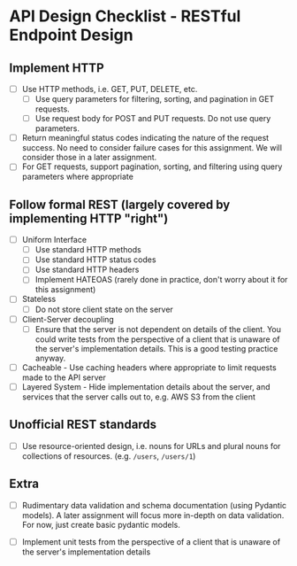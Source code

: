 # API Design Checklist - RESTful Endpoint Design

## Implement HTTP

- [ ] Use HTTP methods, i.e. GET, PUT, DELETE, etc.
  - [ ] Use query parameters for filtering, sorting, and pagination in GET requests.
  - [ ] Use request body for POST and PUT requests. Do not use query parameters.
- [ ] Return meaningful status codes indicating the nature of the request success. No need to consider failure cases for this assignment. We will consider those in a later assignment.
- [ ] For GET requests, support pagination, sorting, and filtering using query parameters where appropriate

## Follow formal REST (largely covered by implementing HTTP "right")

- [ ] Uniform Interface
  - [ ] Use standard HTTP methods
  - [ ] Use standard HTTP status codes
  - [ ] Use standard HTTP headers
  - [ ] Implement HATEOAS (rarely done in practice, don't worry about it for this assignment)
- [ ] Stateless
  - [ ] Do not store client state on the server
- [ ] Client-Server decoupling
  - [ ] Ensure that the server is not dependent on details of the client.
        You could write tests from the perspective of a client that is unaware
        of the server's implementation details. This is a good testing practice
        anyway.
- [ ] Cacheable - Use caching headers where appropriate to limit requests made to the API server
- [ ] Layered System - Hide implementation details about the server, and services that the server calls out to, e.g. AWS S3 from the client

## Unofficial REST standards

- [ ] Use resource-oriented design, i.e. nouns for URLs and plural nouns for collections of resources. (e.g. `/users`, `/users/1`)

## Extra

- [ ] Rudimentary data validation and schema documentation (using Pydantic models). A later assignment will focus more in-depth on data validation. For now, just create basic pydantic models.
- [ ] Implement unit tests from the perspective of a client that is unaware of the server's implementation details


